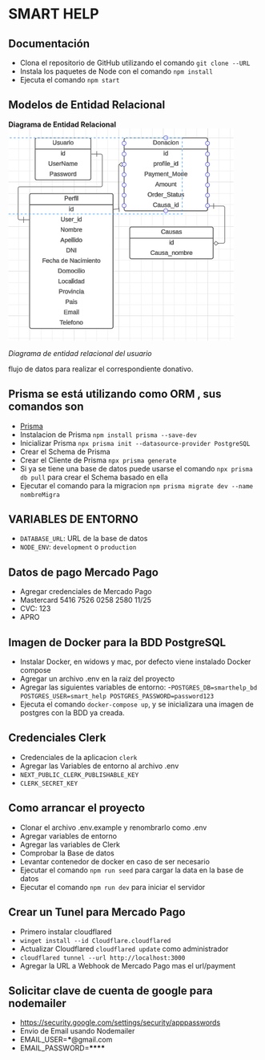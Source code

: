 # SMART HELP

## Documentación

- Clona el repositorio de GitHub utilizando el comando `git clone --URL`
- Instala los paquetes de Node con el comando `npm install`
- Ejecuta el comando `npm start`

## Modelos de Entidad Relacional

<strong>Diagrama de Entidad Relacional</strong>
<img src="resources/diagrama.png"/>

<i>Diagrama de entidad relacional del usuario</i>
<br/>

<p>flujo de datos para realizar el correspondiente donativo.</p>

## Prisma se está utilizando como ORM , sus comandos son

- [Prisma](https://prisma.io)
- Instalacion de Prisma `npm install prisma --save-dev`
- Inicializar Prisma `npx prisma init --datasource-provider PostgreSQL`
- Crear el Schema de Prisma
- Crear el Cliente de Prisma `npx prisma generate`
- Si ya se tiene una base de datos puede usarse el comando `npx prisma db pull` para crear el Schema basado en ella
- Ejecutar el comando para la migracion `npm prisma migrate dev --name nombreMigra`

## VARIABLES DE ENTORNO

- `DATABASE_URL`: URL de la base de datos
- `NODE_ENV`: `development` o `production`

## Datos de pago Mercado Pago

- Agregar credenciales de Mercado Pago
- Mastercard 5416 7526 0258 2580 11/25
- CVC: 123
- APRO

## Imagen de Docker para la BDD PostgreSQL

- Instalar Docker, en widows y mac, por defecto viene instalado Docker compose
- Agregar un archivo .env en la raiz del proyecto
- Agregar las siguientes variables de entorno: -`POSTGRES_DB=smarthelp_bd
POSTGRES_USER=smart_help
POSTGRES_PASSWORD=password123`
- Ejecuta el comando `docker-compose up`, y se inicializara una imagen de postgres con la BDD ya creada.

## Credenciales Clerk

- Credenciales de la aplicacion `clerk`
- Agregar las Variables de entorno al archivo .env
- `NEXT_PUBLIC_CLERK_PUBLISHABLE_KEY`
- `CLERK_SECRET_KEY`

## Como arrancar el proyecto

- Clonar el archivo .env.example y renombrarlo como .env
- Agregar variables de entorno
- Agregar las variables de Clerk
- Comprobar la Base de datos
- Levantar contenedor de docker en caso de ser necesario
- Ejecutar el comando `npm run seed` para cargar la data en la base de datos
- Ejecutar el comando `npm run dev` para iniciar el servidor

## Crear un Tunel para Mercado Pago

- Primero instalar cloudflared
- `winget install --id Cloudflare.cloudflared`
- Actualizar Cloudflared `cloudflared update` como administrador
- `cloudflared tunnel --url http://localhost:3000`
- Agregar la URL a Webhook de Mercado Pago mas el url/payment

## Solicitar clave de cuenta de google para nodemailer

- https://security.google.com/settings/security/apppasswords
- Envio de Email usando Nodemailer
- EMAIL_USER=**\***@gmail.com
- EMAIL_PASSWORD=**\*\*\*\***
